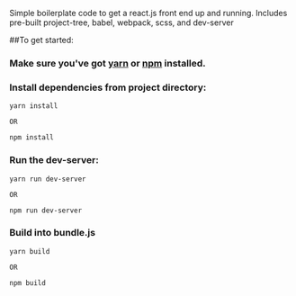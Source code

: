 Simple boilerplate code to get a react.js front end up and running. 
Includes pre-built project-tree, babel, webpack, scss, and dev-server

##To get started:

### Make sure you've got [yarn](https://yarnpkg.com/lang/en/docs/install/) or [npm](https://www.npmjs.com/get-npm) installed. 

### Install dependencies from project directory:
```
yarn install
```
    OR
```
npm install
```

### Run the dev-server: 
```
yarn run dev-server
```
    OR
```
npm run dev-server
```

### Build into bundle.js
```
yarn build
```
    OR
```
npm build
```
